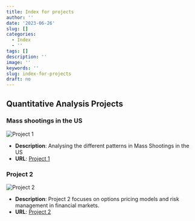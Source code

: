 ```yaml
---
title: Index for projects
author: ''
date: '2023-06-26'
slug: []
categories:
  - Index
  - ''
tags: []
description: ''
image: ''
keywords: ''
slug: index-for-projects
draft: no
---
```


## Quantitative Analysis Projects

### Mass shootings in the US

![Project 1](img/blogs/my_plot5.png)

- **Description**: Analysing the different patterns in Mass Shootings in the US
- **URL**: [Project 1](/blogs/risk_return)

### Project 2

![Project 2](/path/to/project2_thumbnail.jpg)

- **Description**: Project 2 focuses on options pricing models and risk management in financial markets.
- **URL**: [Project 2](/project2.html)


